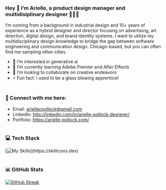 ### Hey 👋 I’m Arielle, a product design manager and multidisiplinary designer 👩🏻‍💻
I’m coming from a background in industrial design and 10+ years of experience as a hybrid designer and director focusing on advertising, art direction, digital design, and brand identity systems. I want to utilize my multidisciplinary design knowledge to bridge the gap between software engineering and communication design. Chicago-based, but you can often find me sampling other cities.

- 👀 I’m interested in generative ai
- 🌱 I’m currently learning Adobe Premier and After Effects
- 💞️ I’m looking to collaborate on creative endeavors
- ⚡ Fun fact: I used to be a glass blowing apprentice!
#
### 🔗 Connect with me here:

- Email: ariellecpollock@gmail.com
- LinkedIn: http://linkedin.com/in/arielle-pollock-designer/
- Portfolio: https://arielle-pollock.com/
#
### 💻 Tech Stack
[![My Skills](https://skillicons.dev/icons?i=js,html,css,mongodb,py,django,discord,express,figma,git,github,ai,nodejs,ps,postgres,react,vscode,xd,bootstrap,codepen,)](https://skillicons.dev)
#
### 📊 GitHub Stats
[![GitHub Streak](http://github-readme-streak-stats.herokuapp.com?user=ariellepollock&theme=dark&background=000000)](https://git.io/streak-stats)

<!---
ariellepollock/ariellepollock is a ✨ special ✨ repository because its `README.md` (this file) appears on your GitHub profile.
You can click the Preview link to take a look at your changes.
--->
